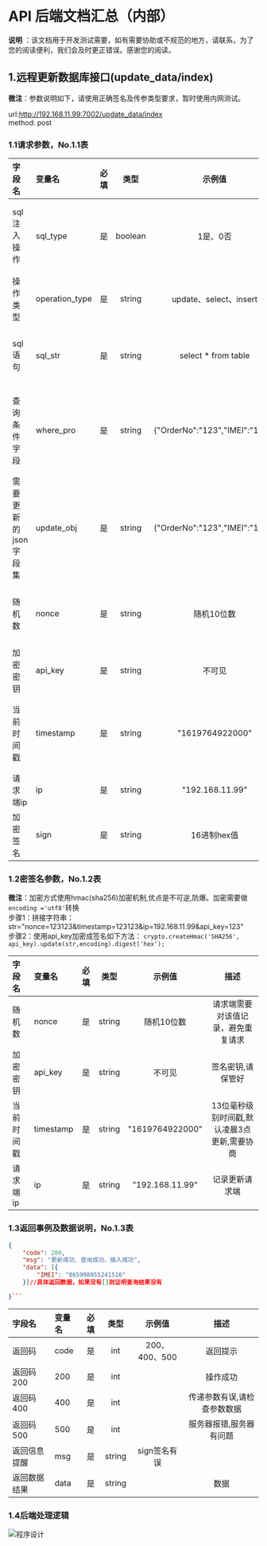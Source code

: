 # API 后端文档汇总（内部）

**说明** ：该文档用于开发测试需要，如有需要协助或不规范的地方，请联系，为了您的阅读便利，我们会及时更正错误。感谢您的阅读。

## 1.远程更新数据库接口(update_data/index)

**微注**：参数说明如下，请使用正确签名及传参类型要求，暂时使用内网测试。

url:http://192.168.11.99:7002/update_data/index
<br/>
method: post

### 1.1请求参数，No.1.1表

| 字段名       | 变量名  |  必填 |  类型 |示例值|  描述|
| :--------  | :-----  | :----:  | :----:  | :----:  | :----:  |
| sql注入操作 | sql_type|是|boolean|1是、0否|进行sql操作,唯一,如果使用true则其他参数失效|
| 操作类型 | operation_type |是|string|update、select、insert|不支持delete,不需要则传"error"|
| sql语句 |sql_str |是|string|select * from table|如果不需要sql注入操作,则传"error"|
| 查询条件字段 |where_pro |是|string|{"OrderNo":"123","IMEI":"123"}|json对象转成string后,再传,如果没有参数传"error"|
| 需要更新的json字段集 |update_obj |是|string|{"OrderNo":"123","IMEI":"123"}|json对象转成string后,再传,如果没有参数传"error"|
| 随机数 | nonce |是|string|随机10位数|请求端需要对该值记录，避免重复请求|
| 加密密钥|api_key |是|string|不可见|签名密钥,请保管好|
| 当前时间戳 |timestamp |是|string|"1619764922000"|13位毫秒级别时间戳,默认凌晨3点更新,需要协商|
| 请求端ip | ip|是|string|"192.168.11.99"|记录更新请求端|
| 加密签名 |sign |是|string|16进制hex值|签名请看No.1.2表的规范|

### 1.2密签名参数，No.1.2表

**微注**：加密方式使用hmac(sha256)加密机制,优点是不可逆,防爆。加密需要做`encoding ='utf8'`转换
<br/>
步骤1：拼接字符串：str="nonce=123123&timestamp=123123&ip=192.168.11.99&api_key=123"
<br/>
步骤2：使用api_key加密成签名如下方法：
`crypto.createHmac('SHA256', api_key).update(str,encoding).digest('hex');`

| 字段名       | 变量名  |  必填 |  类型 |示例值|  描述|
| :--------  | :-----  | :----:  | :----:  | :----:  | :----:  |
| 随机数 | nonce |是|string|随机10位数|请求端需要对该值记录，避免重复请求|
| 加密密钥|api_key |是|string|不可见|签名密钥,请保管好|
| 当前时间戳 |timestamp |是|string|"1619764922000"|13位毫秒级别时间戳,默认凌晨3点更新,需要协商|
| 请求端ip | ip|是|string|"192.168.11.99"|记录更新请求端|

### 1.3返回事例及数据说明，No.1.3表

```json
{
	"code": 200,
	"msg": "更新成功、查询成功、插入成功",
	"data": [{
		"IMEI": "865998055241516"
	}]//具体返回数据，如果没有[]则证明查询结果没有

}```
```

| 字段名       | 变量名  |  必填 |  类型 |示例值|  描述|
| :--------  | :-----  | :----:  | :----:  | :----:  | :----:  |
| 返回码 | code |是|int|200、400、500|返回提示|
| 返回码200|200 |是|int||操作成功|
| 返回码400|400 |是|int||传递参数有误,请检查参数数据|
| 返回码500|500 |是|int||服务器报错,服务器有问题|
| 返回信息提醒|msg |是|string|sign签名有误||
| 返回数据结果|data |是|string||数据|

### 1.4后端处理逻辑
![程序设计](https://user-images.githubusercontent.com/30063579/116668639-33115e00-a9d0-11eb-8b4e-a3c6fc2b125b.png)
